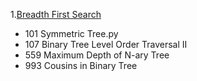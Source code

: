 1.[Breadth First Search](https://github.com/KaidiGuo/Algorithm-Exercises/tree/master/Breadth-first%20Search)
   + 101 Symmetric Tree.py
   + 107 Binary Tree Level Order Traversal II
   + 559 Maximum Depth of N-ary Tree
   + 993 Cousins in Binary Tree
